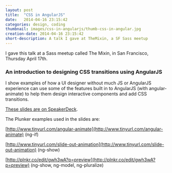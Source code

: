 ```yaml
---
layout: post
title:  "CSS in AngularJS"
date:   2014-04-16 23:15:42
categories: design, coding
thumbnail: images/css-in-angularjs/thumb-css-in-angular.jpg
creation-date: 2014-04-16 23:15:42
short-description: A talk I gave at TheMixin, a SF Sass meetup
---
```


I gave this talk at a Sass meetup called The Mixin, in San Francisco, Thursday April 17th.

### An introduction to designing CSS transitions using AngularJS

I show examples of how a UI designer without much JS or AngularJS experience can use some of the features built in to AngularJS (with angular-animate) to help them design interactive components and add CSS transitions.

<script async class="speakerdeck-embed" data-id="2bda9dd0a89d013158b34e63a9a4b79a" data-ratio="1.33333333333333" src="//speakerdeck.com/assets/embed.js"></script>
[These slides are on SpeakerDeck](https://speakerdeck.com/jessicaspacekat/an-introduction-to-designing-css-transitions-using-angularjs).

The Plunker examples used in the slides are:

[http://www.tinyurl.com/angular-animate](http://www.tinyurl.com/angular-animate) (ng-if)

[http://www.tinyurl.com/slide-out-animation](http://www.tinyurl.com/slide-out-animation) (ng-show)

[http://plnkr.co/edit/gwh3wA?p=preview](http://plnkr.co/edit/gwh3wA?p=preview) (ng-show, ng-model, ng-pluralize)
